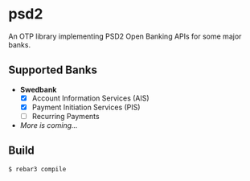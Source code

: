 psd2
=====

An OTP library implementing PSD2 Open Banking APIs for some major banks.

Supported Banks
---------------

- **Swedbank**
  - [x] Account Information Services (AIS)
  - [x] Payment Initiation Services (PIS)
  - [ ] Recurring Payments
- *More is coming...*

Build
-----

    $ rebar3 compile
